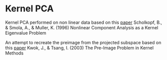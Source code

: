 # Kernel PCA
Kernel PCA performed on non linear data based on this [paper](http://www.face-rec.org/algorithms/Kernel/kernelPCA_scholkopf.pdf)
Scholkopf, B., & Smola, A., & Muller, K. (1996) Nonlinear Component Analysis as a Kernel Eigenvalue Problem

An attempt to recreate the preimage from the projected subspace based on this [paper](https://www.aaai.org/Papers/ICML/2003/ICML03-055.pdf)
Kwok, J., & Tsang, I. (2003) The Pre-Image Problem in Kernel Methods